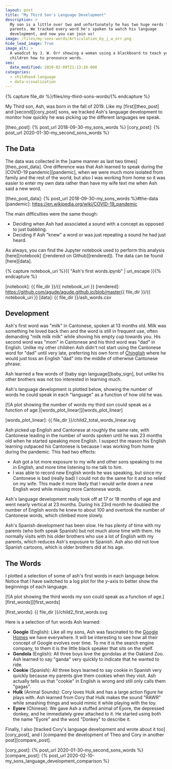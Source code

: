 ```yaml
---
layout: post
title: "My Third Son's Language Development"
description: >
  My son is a little over two and unfortunately he has two huge nerds for
  parents. We tracked every word he's spoken to watch his language
  development, and now you can join us!
image: /files/my-sons-words/Articulation_by_j_w_orr.png
hide_lead_image: True
image_alt: >
  A woodcut by J. W. Orr showing a woman using a blackboard to teach young
  children how to pronounce words.
seo:
  date_modified: 2020-02-09T21:13:10-800
categories: 
  - childhood-language
  - data-visualization
---
```


{% capture file_dir %}/files/my-third-sons-words/{% endcapture %}

My Third son, Ash, was born in the fall of 2019. Like my [first][theo_post]
and [second][cory_post] sons, we tracked Ash's language development to monitor
how quickly he was picking up the different languages we speak.

[theo_post]: {% post_url 2018-09-30-my_sons_words %}
[cory_post]: {% post_url 2020-01-30-my_second_sons_words %}

## The Data

The data was collected in the [same manner as last two times][theo_post_data]. 
One difference was that Ash learned to speak during the [COVID-19
pandemic][pandemic], when we were much more isolated from family and the rest
of the world, but also I was working from home so it was easier to enter my
own data rather than have my wife text me when Ash said a new word.

[theo_post_data]: {% post_url 2018-09-30-my_sons_words %}#the-data
[pandemic]: https://en.wikipedia.org/wiki/COVID-19_pandemic

The main difficulties were the same though: 

- Deciding when Ash had associated a sound with a concept as opposed to just babbling.
- Deciding if Ash "knew" a word or was just repeating a sound he had just
heard.

As always, you can find the Jupyter notebook used to perform this analysis
[here][notebook] ([rendered on Github][rendered]). The data can be found
[here][data].

{% capture notebook_uri %}{{ "Ash's first words.ipynb" | uri_escape }}{% endcapture %}

[notebook]: {{ file_dir }}/{{ notebook_uri }}
[rendered]: https://github.com/agude/agude.github.io/blob/master{{ file_dir }}/{{ notebook_uri }}
[data]: {{ file_dir }}/ash_words.csv

## Development

Ash's first word was "milk" in Cantonese, spoken at 13 months old. Milk was
something he loved back then and the word is still in frequent use, often
demanding "milk milk milk" while shoving his empty cup towards you. His second
word was "mom" in Cantonese and his third word was "dad" in English. Unlike my
other children Ash didn't not start using the Cantonese word for "dad" until
very late, preferring his own form of [Chinglish][chinglish] where he would
just toss an English "dad" into the middle of otherwise Cantonese phrase.

[chinglish]: https://en.wikipedia.org/wiki/Chinglish

Ash learned a few words of [baby sign language][baby_sign], but unlike his
other brothers was not too interested in learning much.

Ash's language development is plotted below, showing the number of words he
could speak in each "language" as a function of how old he was.

[![A plot showing the number of words my third son could speak as a function
of age.][words_plot_linear]][words_plot_linear]

[words_plot_linear]: {{ file_dir }}/child2_total_words_linear.svg

Ash picked up English and Cantonese at roughly the same rate, with Cantonese
leading in the number of words spoken until he was 23 months old when he
started speaking more English. I suspect the reason his English learning
outpaced his Cantonese is because I was working from home during the pandemic.
This had two effects:

- Ash got a lot more exposure to my wife and other sons speaking to me in
English, and more time listening to me talk to him.
- I was able to record new English words he was speaking, but since my
Cantonese is bad (really bad) I could not do the same for it and so relied on
my wife. This made it more likely that I would write down a new English word
while missing more Cantonese words.

Ash's language development really took off at 17 or 18 months of age and went
nearly vertical at 23 months. During his 23rd month he doubled the number of
English words he knew to about 100 and overtook the number of Cantonese words,
which climbed more slowly.

Ash's Spanish development has been slow. He has plenty of time with my parents
(who both speak Spanish) but not much alone time with them. He normally visits
with his older brothers who use a lot of English with my parents, which
reduces Ash's exposure to Spanish. Ash also did not love Spanish cartoons,
which is older brothers did at his age.

## The Words

I plotted a selection of some of ash's first words in each language below.
Notice that I have switched to a log plot for the _y_-axis to better show the
beginnings of each language.

[![A plot showing the third words my son could speak as a function of
age.][first_words]][first_words]

[first_words]: {{ file_dir }}/child2_first_words.svg

Here is a selection of fun words Ash learned:

- **Google** (English): Like all my sons, Ash was fascinated to the [Google
  Homes][google_home] we have everywhere. It will be interesting to see how all
  their concept of Google evolves over time. To me it is the search engine
  company, to them it is the little black speaker that sits on the shelf.
- **Gondola** (English): All three boys love the gondolas at the Oakland Zoo.
  Ash learned to say "ganda" very quickly to indicate that he wanted to ride.
- **Cookie** (Spanish): All three boys learned to say cookie in Spanish very
  quickly because my parents give them cookies when they visit. Ash actually
  tells us that "cookie" in English is wrong and still only calls them
  "gagas".
- **Hulk** (Animal Sounds): Cory loves Hulk and has a large action figure he
  plays with. Ash learned from Cory that Hulk makes the sound "RAWR" while
  smashing things and would mimic it while playing with the toy.
- **Eyore** (Chinese): We gave Ash a stuffed animal of Eyore, the depressed
  donkey, and he immediately grew attached to it. He started using both the
  name "Eyore" and the word "Donkey" to describe it.

[google_home]: https://en.wikipedia.org/wiki/Google_Home

Finally, I also [tracked Cory's language development and wrote about it
too][cory_post], and I [compared the development of Theo and Cory in another
post][compare_post].

[cory_post]: {% post_url 2020-01-30-my_second_sons_words %}
[compare_post]: {% post_url 2020-02-10-my_sons_language_development_comparison %}
